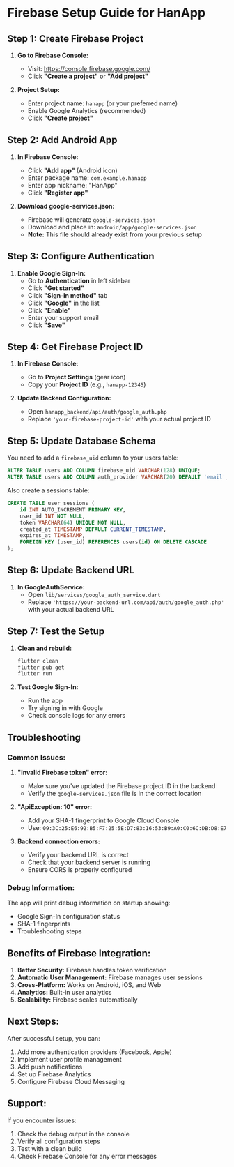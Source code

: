 # Firebase Setup Guide for HanApp

## Step 1: Create Firebase Project

1. **Go to Firebase Console:**
   - Visit: https://console.firebase.google.com/
   - Click **"Create a project"** or **"Add project"**

2. **Project Setup:**
   - Enter project name: `hanapp` (or your preferred name)
   - Enable Google Analytics (recommended)
   - Click **"Create project"**

## Step 2: Add Android App

1. **In Firebase Console:**
   - Click **"Add app"** (Android icon)
   - Enter package name: `com.example.hanapp`
   - Enter app nickname: "HanApp"
   - Click **"Register app"**

2. **Download google-services.json:**
   - Firebase will generate `google-services.json`
   - Download and place in: `android/app/google-services.json`
   - **Note:** This file should already exist from your previous setup

## Step 3: Configure Authentication

1. **Enable Google Sign-In:**
   - Go to **Authentication** in left sidebar
   - Click **"Get started"**
   - Click **"Sign-in method"** tab
   - Click **"Google"** in the list
   - Click **"Enable"**
   - Enter your support email
   - Click **"Save"**

## Step 4: Get Firebase Project ID

1. **In Firebase Console:**
   - Go to **Project Settings** (gear icon)
   - Copy your **Project ID** (e.g., `hanapp-12345`)

2. **Update Backend Configuration:**
   - Open `hanapp_backend/api/auth/google_auth.php`
   - Replace `'your-firebase-project-id'` with your actual project ID

## Step 5: Update Database Schema

You need to add a `firebase_uid` column to your users table:

```sql
ALTER TABLE users ADD COLUMN firebase_uid VARCHAR(128) UNIQUE;
ALTER TABLE users ADD COLUMN auth_provider VARCHAR(20) DEFAULT 'email';
```

Also create a sessions table:

```sql
CREATE TABLE user_sessions (
    id INT AUTO_INCREMENT PRIMARY KEY,
    user_id INT NOT NULL,
    token VARCHAR(64) UNIQUE NOT NULL,
    created_at TIMESTAMP DEFAULT CURRENT_TIMESTAMP,
    expires_at TIMESTAMP,
    FOREIGN KEY (user_id) REFERENCES users(id) ON DELETE CASCADE
);
```

## Step 6: Update Backend URL

1. **In GoogleAuthService:**
   - Open `lib/services/google_auth_service.dart`
   - Replace `'https://your-backend-url.com/api/auth/google_auth.php'` with your actual backend URL

## Step 7: Test the Setup

1. **Clean and rebuild:**
   ```bash
   flutter clean
   flutter pub get
   flutter run
   ```

2. **Test Google Sign-In:**
   - Run the app
   - Try signing in with Google
   - Check console logs for any errors

## Troubleshooting

### Common Issues:

1. **"Invalid Firebase token" error:**
   - Make sure you've updated the Firebase project ID in the backend
   - Verify the `google-services.json` file is in the correct location

2. **"ApiException: 10" error:**
   - Add your SHA-1 fingerprint to Google Cloud Console
   - Use: `09:3C:25:E6:92:B5:F7:25:5E:D7:83:16:53:B9:A0:C0:6C:DB:D8:E7`

3. **Backend connection errors:**
   - Verify your backend URL is correct
   - Check that your backend server is running
   - Ensure CORS is properly configured

### Debug Information:

The app will print debug information on startup showing:
- Google Sign-In configuration status
- SHA-1 fingerprints
- Troubleshooting steps

## Benefits of Firebase Integration:

1. **Better Security:** Firebase handles token verification
2. **Automatic User Management:** Firebase manages user sessions
3. **Cross-Platform:** Works on Android, iOS, and Web
4. **Analytics:** Built-in user analytics
5. **Scalability:** Firebase scales automatically

## Next Steps:

After successful setup, you can:
1. Add more authentication providers (Facebook, Apple)
2. Implement user profile management
3. Add push notifications
4. Set up Firebase Analytics
5. Configure Firebase Cloud Messaging

## Support:

If you encounter issues:
1. Check the debug output in the console
2. Verify all configuration steps
3. Test with a clean build
4. Check Firebase Console for any error messages 